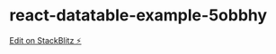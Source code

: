 # react-datatable-example-5obbhy

[Edit on StackBlitz ⚡️](https://stackblitz.com/edit/react-datatable-example-5obbhy)